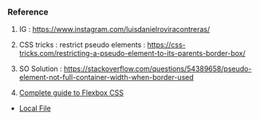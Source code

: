 ### Reference
1. IG : https://www.instagram.com/luisdanielroviracontreras/

2. CSS tricks : restrict pseudo elements : https://css-tricks.com/restricting-a-pseudo-element-to-its-parents-border-box/

3. SO Solution : https://stackoverflow.com/questions/54389658/pseudo-element-not-full-container-width-when-border-used

4. [Complete guide to Flexbox CSS](https://css-tricks.com/snippets/css/a-guide-to-flexbox/) 

- [Local File](//home/makra/Desktop/Files/01_Programming/10_Design/01_Css/08_buttons/public/index.html)